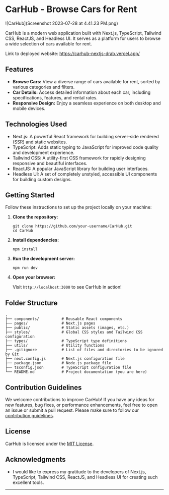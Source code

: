 # CarHub - Browse Cars for Rent

![CarHub](Screenshot 2023-07-28 at 4.41.23 PM.png)

CarHub is a modern web application built with Next.js, TypeScript, Tailwind CSS, ReactJS, and Headless UI. It serves as a platform for users to browse a wide selection of cars available for rent.

Link to deployed website: https://carhub-nextjs-drab.vercel.app/

## Features

- **Browse Cars:** View a diverse range of cars available for rent, sorted by various categories and filters.
- **Car Details:** Access detailed information about each car, including specifications, features, and rental rates.
- **Responsive Design:** Enjoy a seamless experience on both desktop and mobile devices.

## Technologies Used

- Next.js: A powerful React framework for building server-side rendered (SSR) and static websites.
- TypeScript: Adds static typing to JavaScript for improved code quality and development experience.
- Tailwind CSS: A utility-first CSS framework for rapidly designing responsive and beautiful interfaces.
- ReactJS: A popular JavaScript library for building user interfaces.
- Headless UI: A set of completely unstyled, accessible UI components for building custom designs.

## Getting Started

Follow these instructions to set up the project locally on your machine:

1. **Clone the repository:**

   ```
   git clone https://github.com/your-username/CarHub.git
   cd CarHub
   ```

2. **Install dependencies:**

   ```
   npm install
   ```

3. **Run the development server:**

   ```
   npm run dev
   ```

4. **Open your browser:**

   Visit `http://localhost:3000` to see CarHub in action!

## Folder Structure

```
.
├── components/          # Reusable React components
├── pages/               # Next.js pages
├── public/              # Static assets (images, etc.)
├── styles/              # Global CSS styles and Tailwind CSS configuration
├── types/               # TypeScript type definitions
├── utils/               # Utility functions
├── .gitignore           # List of files and directories to be ignored by Git
├── next.config.js       # Next.js configuration file
├── package.json         # Node.js package file
├── tsconfig.json        # TypeScript configuration file
└── README.md            # Project documentation (you are here)
```

## Contribution Guidelines

We welcome contributions to improve CarHub! If you have any ideas for new features, bug fixes, or performance enhancements, feel free to open an issue or submit a pull request. Please make sure to follow our [contribution guidelines](CONTRIBUTING.md).

## License

CarHub is licensed under the [MIT License](LICENSE).

## Acknowledgments

- I would like to express my gratitude to the developers of Next.js, TypeScript, Tailwind CSS, ReactJS, and Headless UI for creating such excellent tools.

---

